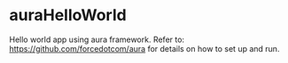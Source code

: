 # auraHelloWorld
Hello world app using aura framework.  Refer to: https://github.com/forcedotcom/aura for details on how to set up and run.
